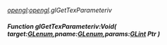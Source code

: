 _[opengl](../../modules/opengl/opengl-module.md):[opengl](../../modules/opengl/opengl-module.md).glGetTexParameteriv_
##### Function glGetTexParameteriv:Void( target:[GLenum](../../modules/opengl/opengl-glenum.md),pname:[GLenum](../../modules/opengl/opengl-glenum.md),params:[GLint](../../modules/opengl/opengl-glint.md) Ptr )
